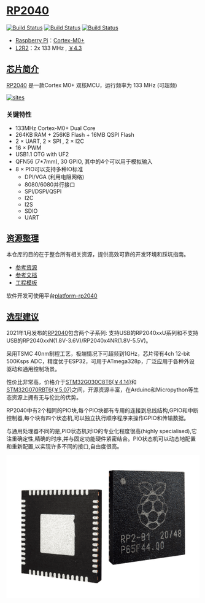 ﻿# [RP2040](https://www.soc.xin/RP2040)

[![Build Status](https://github.com/SoCXin/RP2040/workflows/src/badge.svg)](https://github.com/SoCXin/RP2040/actions/workflows/src.yml)
[![Build Status](https://github.com/SoCXin/RP2040/workflows/templates/badge.svg)](https://github.com/SoCXin/RP2040/actions/workflows/templates.yml)
[![Build Status](https://github.com/SoCXin/RP2040/workflows/docs/badge.svg)](https://github.com/SoCXin/docs/tree/RP2040)

* [Raspberry Pi](https://www.raspberrypi.com/)：[Cortex-M0+](https://github.com/SoCXin/Cortex)
* [L2R2](https://github.com/SoCXin/Level)：2x 133 MHz , [￥4.3](https://item.szlcsc.com/2392.html)

## [芯片简介](https://github.com/SoCXin/RP2040/wiki)

[RP2040](https://www.raspberrypi.com/products/raspberry-pi-pico/) 是一款Cortex M0+ 双核MCU，运行频率为 133 MHz (可超频)

[![sites](docs/RP2040.png)](https://www.raspberrypi.com/documentation/microcontrollers/rp2040.html)

### 关键特性

* 133MHz Cortex-M0+ Dual Core
* 264KB RAM + 256KB Flash + 16MB QSPI Flash
* 2 × UART, 2 × SPI , 2 × I2C
* 16 × PWM
* USB1.1 OTG with UF2
* QFN56 (7*7mm), 30 GPIO, 其中的4个可以用于模拟输入
* 8 × PIO可以支持多种IO标准
    * DPI/VGA (利用电阻网络)
    * 8080/6080并行接口
    * SPI/DSPI/QSPI
    * I2C
    * I2S
    * SDIO
    * UART

## [资源整理](https://github.com/SoCXin)

本仓库的目的在于整合所有相关资源，提供高效可靠的开发环境和踩坑指南。

* [参考资源](src/)
* [参考文档](docs/)
* [工程模板](templates/)

软件开发可使用平台[platform-rp2040](https://github.com/OS-Q/platform-rp2040)

## [选型建议](https://github.com/SoCXin)

2021年1月发布的[RP2040](https://item.szlcsc.com/2392.html)包含两个子系列: 支持USB的RP2040xxU系列和不支持USB的RP2040xxN(1.8V-3.6V)/RP2040x4NR(1.8V-5.5V)。

采用TSMC 40nm制程工艺，极端情况下可超频到1GHz，芯片带有4ch 12-bit 500Ksps ADC，精度优于ESP32，可用于ATmega328p，广泛应用于各种外设驱动和通用控制场景。

性价比非常高，价格介于[STM32G030C8T6(￥4.14)](https://item.szlcsc.com/549607.html)和[STM32G070RBT6(￥5.07)](https://item.szlcsc.com/549618.html)之间，开源资源丰富，在Arduino和Micropython等生态资源上拥有无与伦比的优势。


RP2040中有2个相同的PIO块,每个PIO块都有专用的连接到总线结构,GPIO和中断控制器,每个块有四个状态机,可以独立执行顺序程序来操作GPIO和传输数据。

与通用处理器不同的是,PIO状态机对IO的专业化程度很高(highly specialised),它注重确定性,精确的时序,并与固定功能硬件紧密结合。PIO状态机可以动态地配置和重新配置,以实现许多不同的接口,自由度很高。

[![sites](docs/xin.png)](https://www.raspberrypi.com/documentation/microcontrollers/rp2040.html)
